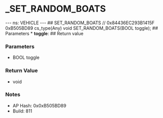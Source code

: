 # _SET_RANDOM_BOATS

--- ns: VEHICLE --- ## SET_RANDOM_BOATS  // 0x84436EC293B1415F 0xB505BD89 cs_type(Any) void SET_RANDOM_BOATS(BOOL toggle);  ## Parameters * **toggle**:  ## Return value

### Parameters
* BOOL toggle

### Return Value
* void

### Notes
* AP Hash: 0x0xB505BD89
* Build: 811

